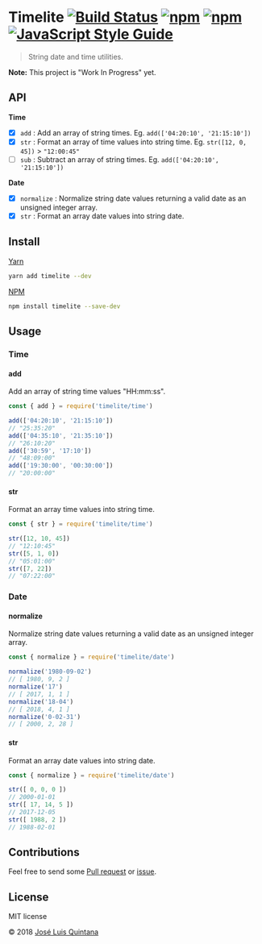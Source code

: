 # Timelite [![Build Status](https://travis-ci.org/joseluisq/timelite.svg?branch=master)](https://travis-ci.org/joseluisq/timelite) [![npm](https://img.shields.io/npm/v/timelite.svg)](https://www.npmjs.com/package/timelite) [![npm](https://img.shields.io/npm/dt/timelite.svg)](https://www.npmjs.com/package/timelite) [![JavaScript Style Guide](https://img.shields.io/badge/code_style-standard-brightgreen.svg)](https://standardjs.com)

> String date and time utilities.

__Note:__ This project is "Work In Progress" yet.

## API

__Time__

- [x] `add` : Add an array of string times. Eg. `add(['04:20:10', '21:15:10'])`
- [x] `str` : Format an array of time values into string time. Eg. `str([12, 0, 45])` > `"12:00:45"`
- [ ] `sub` : Subtract an array of string times. Eg. `add(['04:20:10', '21:15:10'])`

__Date__

- [x] `normalize` : Normalize string date values returning a valid date as an unsigned integer array.
- [x] `str` : Format an array date values into string date.

## Install

[Yarn](https://github.com/yarnpkg/)

```sh
yarn add timelite --dev
```

[NPM](https://www.npmjs.com/)

```sh
npm install timelite --save-dev
```

## Usage

### Time

#### add

Add an array of string time values "HH:mm:ss".

```js
const { add } = require('timelite/time')

add(['04:20:10', '21:15:10'])
// "25:35:20"
add(['04:35:10', '21:35:10'])
// "26:10:20"
add(['30:59', '17:10'])
// "48:09:00"
add(['19:30:00', '00:30:00'])
// "20:00:00"
```

#### str

Format an array time values into string time.

```js
const { str } = require('timelite/time')

str([12, 10, 45])
// "12:10:45"
str([5, 1, 0])
// "05:01:00"
str([7, 22])
// "07:22:00"
```

### Date

#### normalize

Normalize string date values returning a valid date as an unsigned integer array.

```js
const { normalize } = require('timelite/date')

normalize('1980-09-02')
// [ 1980, 9, 2 ]
normalize('17')
// [ 2017, 1, 1 ]
normalize('18-04')
// [ 2018, 4, 1 ]
normalize('0-02-31')
// [ 2000, 2, 28 ]
```

#### str

Format an array date values into string date.

```js
const { normalize } = require('timelite/date')

str([ 0, 0, 0 ])
// 2000-01-01
str([ 17, 14, 5 ])
// 2017-12-05
str([ 1988, 2 ])
// 1988-02-01
```

## Contributions

Feel free to send some [Pull request](https://github.com/joseluisq/timelite/pulls) or [issue](https://github.com/joseluisq/timelite/issues).

## License
MIT license

© 2018 [José Luis Quintana](http://git.io/joseluisq)
